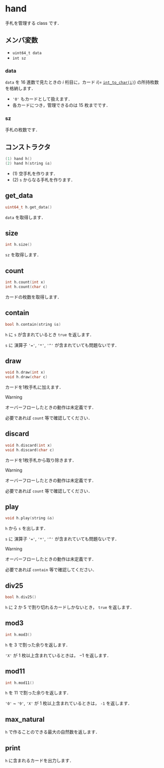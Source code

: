 # hand

手札を管理する class です．

## メンバ変数

- `uint64_t data`
- `int sz`

### data

`data` を $16$ 進数で見たときの $i$ 桁目に，カード $i (=$ [`int_to_char(i)`](https://github.com/yasunori0528/cpp_library/blob/main/document/primeqk/card.md#int_to_char)$)$ の所持枚数を格納します．

- `'0'` もカードとして扱えます．
- 各カードにつき，管理できるのは $15$ 枚までです．

### sz

手札の枚数です．

## コンストラクタ

```cpp
(1) hand h()
(2) hand h(string &s)
```

- (1) 空手札を作ります．
- (2) `s` からなる手札を作ります．

## get_data

```cpp
uint64_t h.get_data()
```

`data` を取得します．

## size
```cpp
int h.size()
```

`sz` を取得します．

## count

```cpp
int h.count(int x)
int h.count(char c)
```

カードの枚数を取得します．

## contain

```cpp
bool h.contain(string &s)
```

`h` に `s` が含まれているとき `true` を返します．

`s` に 演算子 `'='`, `'*'`, `'^'` が含まれていても問題ないです．

## draw

```cpp
void h.draw(int x)
void h.draw(char c)
```

カードを1枚手札に加えます．

> [!WARNING]
>
> オーバーフローしたときの動作は未定義です．
>
> 必要であれば `count` 等で確認してください．

## discard

```cpp
void h.discard(int x)
void h.discard(char c)
```

カードを1枚手札から取り除きます．

> [!WARNING]
>
> オーバーフローしたときの動作は未定義です．
>
> 必要であれば `count` 等で確認してください．

## play

```cpp
void h.play(string &s)
```

`h` から `s` を出します．

`s` に 演算子 `'='`, `'*'`, `'^'` が含まれていても問題ないです．

> [!WARNING]
>
> オーバーフローしたときの動作は未定義です．
>
> 必要であれば `contain` 等で確認してください．

## div25

```cpp
bool h.div25()
```

`h` に $2$ か $5$ で割り切れるカードしかないとき， `true` を返します．

## mod3

```cpp
int h.mod3()
```

`h` を $3$ で割った余りを返します．

`'X'` が $1$ 枚以上含まれているときは， $-1$ を返します．

## mod11

```cpp
int h.mod11()
```

`h` を $11$ で割った余りを返します．

`'0'` ~ `'9'`, `'X'` が $1$ 枚以上含まれているときは， `-1` を返します．


## max_natural

`h` で作ることのできる最大の自然数を返します．

## print

`h` に含まれるカードを出力します．
